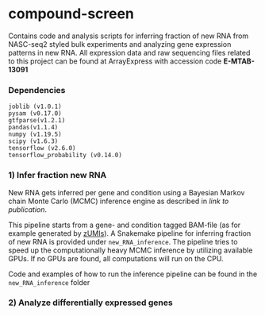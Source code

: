# compound-screen
Contains code and analysis scripts for inferring fraction of new RNA from NASC-seq2 styled bulk experiments and analyzing gene expression patterns in new RNA. All expression data and raw sequencing files related to this project can be found at ArrayExpress with accession code **E-MTAB-13091**

### Dependencies
```
joblib (v1.0.1)
pysam (v0.17.0)
gtfparse(v1.2.1)
pandas(v1.1.4) 
numpy (v1.19.5) 
scipy (v1.6.3)
tensorflow (v2.6.0)
tensorflow_probability (v0.14.0)
```

### 1) Infer fraction new RNA
New RNA gets inferred per gene and condition using a Bayesian Markov chain Monte Carlo (MCMC) inference engine as described in *link to publication*.

This pipeline starts from a gene- and condition tagged BAM-file (as for example generated by [zUMIs](https://github.com/sdparekh/zUMIs)).
A Snakemake pipeline for inferring fraction of new RNA is provided under `new_RNA_inference`. The pipeline tries to speed up the computationally heavy MCMC inference by utilizing available GPUs. If no GPUs are found, all computations will run on the CPU. 

Code and examples of how to run the inference pipeline can be found in the `new_RNA_inference` folder

### 2) Analyze differentially expressed genes

